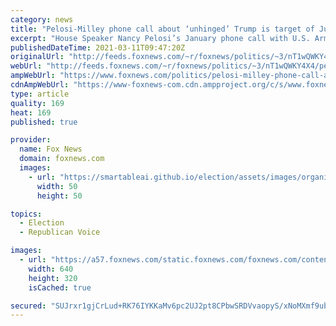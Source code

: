 ```yaml
---
category: news
title: "Pelosi-Milley phone call about ‘unhinged’ Trump is target of Judicial Watch lawsuit"
excerpt: "House Speaker Nancy Pelosi’s January phone call with U.S. Army Gen. Mark Milley, chairman of the Joint Chiefs of Staff -- in which Pelosi raised concerns about what she described as an \"unhinged\" President Trump -- is now the subject of a Freedom of Information Act (FOIA) lawsuit."
publishedDateTime: 2021-03-11T09:47:20Z
originalUrl: "http://feeds.foxnews.com/~r/foxnews/politics/~3/nT1wQWKY4X4/pelosi-milley-phone-call-about-unhinged-trump-is-target-of-judicial-watch-lawsuit"
webUrl: "http://feeds.foxnews.com/~r/foxnews/politics/~3/nT1wQWKY4X4/pelosi-milley-phone-call-about-unhinged-trump-is-target-of-judicial-watch-lawsuit"
ampWebUrl: "https://www.foxnews.com/politics/pelosi-milley-phone-call-about-unhinged-trump-is-target-of-judicial-watch-lawsuit.amp"
cdnAmpWebUrl: "https://www-foxnews-com.cdn.ampproject.org/c/s/www.foxnews.com/politics/pelosi-milley-phone-call-about-unhinged-trump-is-target-of-judicial-watch-lawsuit.amp"
type: article
quality: 169
heat: 169
published: true

provider:
  name: Fox News
  domain: foxnews.com
  images:
    - url: "https://smartableai.github.io/election/assets/images/organizations/foxnews.com-50x50.jpg"
      width: 50
      height: 50

topics:
  - Election
  - Republican Voice

images:
  - url: "https://a57.foxnews.com/static.foxnews.com/foxnews.com/content/uploads/2021/01/640/320/pelosi-milley.jpg?ve=1&tl=1"
    width: 640
    height: 320
    isCached: true

secured: "SUJrxr1gjCrLud+RK76IYKKaMv6pc2UJ2pt8CPbwSRDVvaopyS/xNoMXmf9ubqWXrBd6mO/jfr5ru6tAZ5n+shOIHj9sZWrF9zkxvq44qX1EZkJWkWLYEuQh+VHg3hDueg3TEyjWElRoTGIF0hmaSNk7YQ5UvhrCrA+/W8au0E16aZDYZi/Rfizf6t+YgAfgX3eF+36/3c9sipPqyyIu9lZmG0KfBMfcIEc6te9ujcgn7GJ0WgiKNWi3E/xKInIqNd1EryHvrc4lXzas3WMzhr/gdF127Q9zoxvmrkkw0YOqODxyBPO96Mi/FiCMNRDk+9/vqq0W8I9rrgO2goY0CEbIhwexf4XeW/mVwdJw58M=;jktnFiQ+zjnKVtwDaA9OjQ=="
---
```


